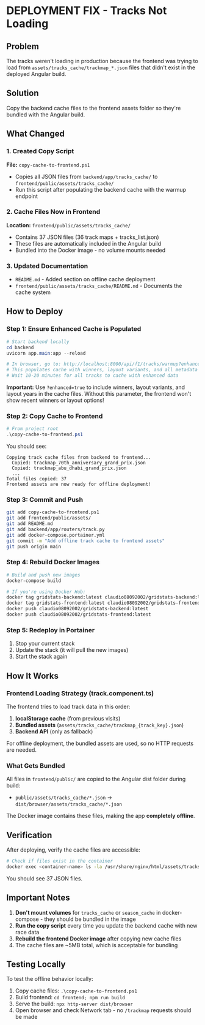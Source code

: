 # DEPLOYMENT FIX - Tracks Not Loading

## Problem
The tracks weren't loading in production because the frontend was trying to load from `assets/tracks_cache/trackmap_*.json` files that didn't exist in the deployed Angular build.

## Solution
Copy the backend cache files to the frontend assets folder so they're bundled with the Angular build.

## What Changed

### 1. Created Copy Script
**File:** `copy-cache-to-frontend.ps1`
- Copies all JSON files from `backend/app/tracks_cache/` to `frontend/public/assets/tracks_cache/`
- Run this script after populating the backend cache with the warmup endpoint

### 2. Cache Files Now in Frontend
**Location:** `frontend/public/assets/tracks_cache/`
- Contains 37 JSON files (36 track maps + tracks_list.json)
- These files are automatically included in the Angular build
- Bundled into the Docker image - no volume mounts needed

### 3. Updated Documentation
- `README.md` - Added section on offline cache deployment
- `frontend/public/assets/tracks_cache/README.md` - Documents the cache system

## How to Deploy

### Step 1: Ensure Enhanced Cache is Populated
```powershell
# Start backend locally
cd backend
uvicorn app.main:app --reload

# In browser, go to: http://localhost:8000/api/f1/tracks/warmup?enhanced=true
# This populates cache with winners, layout variants, and all metadata
# Wait 10-20 minutes for all tracks to cache with enhanced data
```

**Important:** Use `?enhanced=true` to include winners, layout variants, and layout years in the cache files. Without this parameter, the frontend won't show recent winners or layout options!

### Step 2: Copy Cache to Frontend
```powershell
# From project root
.\copy-cache-to-frontend.ps1
```

You should see:
```
Copying track cache files from backend to frontend...
  Copied: trackmap_70th_anniversary_grand_prix.json
  Copied: trackmap_abu_dhabi_grand_prix.json
  ...
Total files copied: 37
Frontend assets are now ready for offline deployment!
```

### Step 3: Commit and Push
```bash
git add copy-cache-to-frontend.ps1
git add frontend/public/assets/
git add README.md
git add backend/app/routers/track.py
git add docker-compose.portainer.yml
git commit -m "Add offline track cache to frontend assets"
git push origin main
```

### Step 4: Rebuild Docker Images
```bash
# Build and push new images
docker-compose build

# If you're using Docker Hub:
docker tag gridstats-backend:latest claudio08092002/gridstats-backend:latest
docker tag gridstats-frontend:latest claudio08092002/gridstats-frontend:latest
docker push claudio08092002/gridstats-backend:latest
docker push claudio08092002/gridstats-frontend:latest
```

### Step 5: Redeploy in Portainer
1. Stop your current stack
2. Update the stack (it will pull the new images)
3. Start the stack again

## How It Works

### Frontend Loading Strategy (track.component.ts)
The frontend tries to load track data in this order:

1. **localStorage cache** (from previous visits)
2. **Bundled assets** (`assets/tracks_cache/trackmap_{track_key}.json`)
3. **Backend API** (only as fallback)

For offline deployment, the bundled assets are used, so no HTTP requests are needed.

### What Gets Bundled
All files in `frontend/public/` are copied to the Angular dist folder during build:
- `public/assets/tracks_cache/*.json` → `dist/browser/assets/tracks_cache/*.json`

The Docker image contains these files, making the app **completely offline**.

## Verification

After deploying, verify the cache files are accessible:
```bash
# Check if files exist in the container
docker exec <container-name> ls -la /usr/share/nginx/html/assets/tracks_cache/
```

You should see 37 JSON files.

## Important Notes

1. **Don't mount volumes** for `tracks_cache` or `season_cache` in docker-compose - they should be bundled in the image
2. **Run the copy script** every time you update the backend cache with new race data
3. **Rebuild the frontend Docker image** after copying new cache files
4. The cache files are ~5MB total, which is acceptable for bundling

## Testing Locally

To test the offline behavior locally:
1. Copy cache files: `.\copy-cache-to-frontend.ps1`
2. Build frontend: `cd frontend; npm run build`
3. Serve the build: `npx http-server dist/browser`
4. Open browser and check Network tab - no `/trackmap` requests should be made
